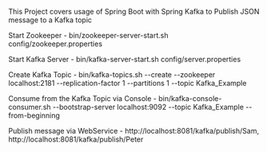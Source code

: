 This Project covers usage of Spring Boot with Spring Kafka to Publish JSON message to a Kafka topic

Start Zookeeper - bin/zookeeper-server-start.sh config/zookeeper.properties

Start Kafka Server - bin/kafka-server-start.sh config/server.properties

Create Kafka Topic - bin/kafka-topics.sh --create --zookeeper localhost:2181 --replication-factor 1 --partitions 1 --topic Kafka_Example

Consume from the Kafka Topic via Console - bin/kafka-console-consumer.sh --bootstrap-server localhost:9092 --topic Kafka_Example --from-beginning

Publish message via WebService - http://localhost:8081/kafka/publish/Sam, http://localhost:8081/kafka/publish/Peter
